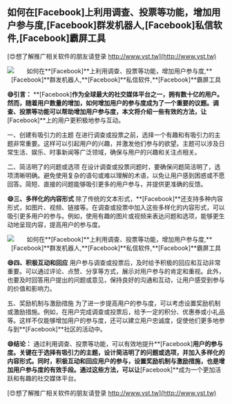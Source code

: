 ## **如何在**[Facebook]**上利用调查、投票等功能，增加用户参与度,**[Facebook]**群发机器人,**[Facebook]**私信软件,**[Facebook]**霸屏工具**

[😍想了解推广相关软件的朋友请登录 http://www.vst.tw](http://www.vst.tw)

 <center><img src="https://vst.tw/MP4/tuiguang/png/3.png" alt="如何在**[Facebook]**上利用调查、投票等功能，增加用户参与度,**[Facebook]**群发机器人,**[Facebook]**私信软件,**[Facebook]**霸屏工具"></center>

**😄引言：**
**[Facebook]**作为全球最大的社交媒体平台之一，拥有数十亿的用户。然而，随着用户数量的增加，如何增加用户的参与度成为了一个重要的议题。调查、投票等功能可以帮助增加用户参与度，本文将介绍一些有效的方法，让**[Facebook]**上的用户更积极地参与互动。

一、创建有吸引力的主题
在进行调查或投票之前，选择一个有趣和有吸引力的主题非常重要。这样可以引起用户的兴趣，并激发他们参与的欲望。主题可以涉及日常生活、娱乐、时事新闻等广泛领域，确保与用户的兴趣和关注点相关。

二、简洁明了的问题或选项
在设计调查或投票问题时，要确保问题简洁明了，选项清晰明确。避免使用复杂的语句或难以理解的术语，以免让用户感到困惑或不愿回答。简短、直接的问题能够吸引更多的用户参与，并提供更准确的反馈。

**😄三、多样化的内容形式**
除了传统的文本形式，**[Facebook]**还支持多种内容形式，如图片、视频、链接等。在调查或投票中加入这些多样化的内容形式，可以吸引更多用户的参与。例如，使用有趣的图片或视频来表达问题和选项，能够更生动地呈现内容，提高用户的参与度。

 <center><img src="https://vst.tw/MP4/tuiguang/png/5.png" alt="如何在**[Facebook]**上利用调查、投票等功能，增加用户参与度,**[Facebook]**群发机器人,**[Facebook]**私信软件,**[Facebook]**霸屏工具"></center>

**😄四、积极互动和回应**
用户参与调查或投票后，及时给予积极的回应和互动非常重要。可以通过评论、点赞、分享等方式，展示对用户参与的肯定和重视。此外，也要及时回答用户提出的问题或意见，保持良好的沟通和互动，让用户感受到参与的价值和影响力。

五、奖励机制与激励措施
为了进一步提高用户的参与度，可以考虑设置奖励机制或激励措施。例如，在用户完成调查或投票后，给予一定的积分、优惠券或小礼品等。这样不仅能够增加用户的参与度，还可以建立用户忠诚度，促使他们更多地参与到**[Facebook]**社区的活动中。

**😄结论：**
通过利用调查、投票等功能，可以有效地提升**[Facebook]**用户的参与度。关键在于选择有吸引力的主题，设计简洁明了的问题或选项，并加入多样化的内容形式。同时，积极互动和回应用户的参与，设置奖励机制与激励措施，也是增加用户参与度的有效手段。通过这些方法，可以让**[Facebook]**成为一个更加活跃和有趣的社交媒体平台。

[😍想了解推广相关软件的朋友请登录 http://www.vst.tw](http://www.vst.tw)



